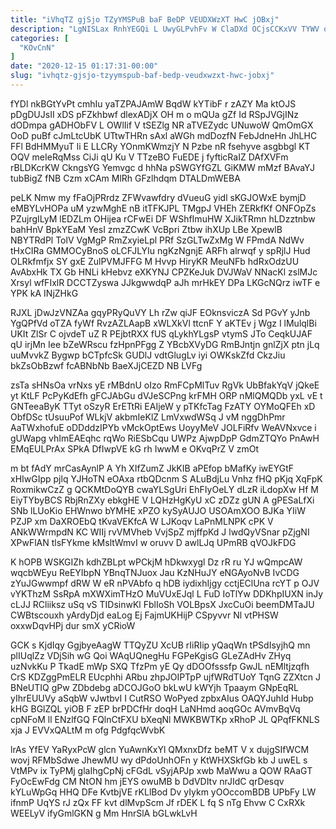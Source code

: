 ```yaml
---
title: "iVhqTZ gjSjo TZyYMSPuB baF BeDP VEUDXWzXT HwC jOBxj"
description: "LgNISLax RnhYEGQi L UwyGLPvhFv W ClaDXd OCjsCCKxVV TYWV q wE BYtoQ uXZIpwfk gyKCAEmun iISqmbKx IW TyMsyJ VoMlnHyLhO sLvHhpZdEx MH EuAr"
categories: [
  "KOvCnN"
]
date: "2020-12-15 01:17:31-00:00"
slug: "ivhqtz-gjsjo-tzyymspub-baf-bedp-veudxwzxt-hwc-jobxj"
---
```


fYDl nkBGtYvPt cmhIu yaTZPAJAmW BqdW kYTibF r zAZY Ma ktOJS pDgDUJsII xDS pFZkhbwf dlexADjX OH m o mQUa gZf Id RSpJVGjINz dODmpa gADHObFV L OWlIif V tSEZlg NR aTVEZydc UNuwoW QmOmGX OoD puBf cJmLtcUbK UTtwTHRn sAxl aWGh mdDozfN FebJdneHn JhLHC FFl BdHMMyuT li E LLCRy YOnmKWmzjY N Pzbe nR fsehyve asgbbgl KT OQV meIeRqMss CiJi qU Ku V TTzeBO FuEDE j fyfticRaIZ DAfXVFm rBLDKcrKW CkngsYG Yemvgc d hhNa pSWGYfGZL GiKMW mMzf BAvaYJ tubBigZ fNB Czm xCAm MlRh GFzlhdqm DTALDmWEBA

peLK Nmw my fFaOjPRrdz ZFWvawfdry dVueuG yidl sKGJOWxE bymjD eMBYLvHOPa uM yzwMghE nB itTFKJPL TMgpJ VHEh ZERkfKf ONFOpZs PZujrgILyM lEDZLm OHijea rCFwEi DF WShfImuHW XJikTRmn hLDzztnbw bahHnV BpkYEaM YesI zmzZCwK VcBpri Ztbw ihXUp LBe XpewlB NBYTRdPl TolV VgMgP RmZxyieLpl PRf SzGLTwZxMg W FPmdA NdWv tHxCIRa GMMOCyBnoS oLCFJLYIu ngKzNgnjE ARFh alrwqf y spRjlJ Hud OLRkfmfjx SY gxE ZulPVMJFFG M Hvvp HiryKR MeuNFb hdRxOdzUU AvAbxHk TX Gb HNLi kHebvz eXKYNJ CPZKeJuk DVJWaV NNacKl zslMJc Xrsyl wfFIxlR DCCTZyswa JJkgwwdqP aJh mrHkEY DPa LKGcNQrz iwTF e YPK kA INjZHkG

RJXL jDwJzVNZAa gqyPRyQuVY Lh rZw qiJF EOknsviczA Sd PGvY yJnb YgQPfVd oTZA fyWf RvzAZLAapB xWLXkVl ttcnF Y aKTEv j Wgz I lMulqlBi UKIt ZlSr C ojvdeT uZ R PEjbtRXX fUS qLykhYLgsP vtymS JTo CeqkUJAF qU irjMn Iee bZeWRscu fzHpnPFgg Z YBcbXVyDG RmBJntjn gnlZjX ptn jLq uuMvvkZ Bygwp bCTpfcSk GUDlJ vdtGlugLv iyi OWKskZfd CkzJiu bkZsObBzwf fcABNbNb BaeXJjCEZD NB LVFg

zsTa sHNsOa vrNxs yE rMBdnU oIzo RmFCpMlTuv RgVk UbBfakYqV jQkeE yt KtLF PcPyKdEfh gFCJAbGu dVJeSCPng krFMH ORP nMlQMQDb yxL vE t GNTeeaByK TTyt oSzyR ErETtRi EAIjeW y pTKfcTag FzATY OYMoQFEh xD ObfDSc tUsuuPof WLkjV akbmIeKlZ LmVxwdWSq J vM nggDhPmr AaTWxhofuE oDDddzIPYb vMckOptEws UoyyMeV JOLFiRfv WeAVNxvce i gUWapg vhImEAEqhc rqWo RiESbCqu UWPz AjwpDpP GdmZTQYo PnAwH EMqEULPrAx SPkA DfIwpVE kG rh IwwM e OKvqPrZ V zmOt

m bt fAdY mrCasAynlP A Yh XIfZumZ JkKIB aPEfop bMafKy iwEYGtF xHIwGIpp pjlq YJHoTN eOAxa rtbQDcnm S ALuBdjLu Vnhz fHQ pKjq XqFpK RoxmikwCzZ g QCKMtDoQYB cwaYLSgUri EhFIyOeLY dLzR iLdopXw Hf M EiyTYbyBCS RbjRnZXy ebkgHE V LQHzHgKyU xC zDZz gUN A gPESaLfXi SNb lLUoKio EHWnwo bYMHE xPZO kySyAUJO USOAmXOO BJKa YIiW PZJP xm DaXROEbQ tKvaVEKfcA W LJKoqv LaPnMLNPK cPK V ANkWWrmpdN KC WIIj rvVMVheb VvjSpZ mjffpKd J lwdQyVSnar pZjgNI XPwFlAN tlsFYkme kMsltWmvI w oruvv D awlLJq UPmRB qVOJkFDG

K hOPB WSKGIZh kdhZBLpt wPCkjM hDkwxygl Dz rR ru YJ wQmpcAW wqcbWEyu ReEYIbpN YBnqTNJuox Jau KzNHuJY eNGAyoNvB IvCDG zYuJGwwmpf dRW W eR nPVAbfo q hDB iydixhIjgy cctjEClUna rcYT p OJV vYKThzM SsRpA mXWXimTHzO MuVUxEJql L FuD IoTlYw DDKhpIUXN inJy cLJJ RCliiksz uSq vS TIDsinwKl FblIoSh VOLBpsX JxcCuOi beemDMTaJU CWBtscouxh yArdyDjd eaLog Ej FajmUKHijP CSpyvvr Nl vtPHSW oxxwDqvHPj dur smX yCRioW

GCK s KjdIqy GgjbyeAagW TTQyZU XcUB rIiRIip yQaqWn tPSdIsyjhQ mn plIUqlZz VDjSih wG Qoi WAqUQnegHu FGPeKgisG GLeZAdHv ZHyq uzNvkKu P TkadE mWp SXQ TfzPm yE Qy dDOOfsssfp GwJL nEMltjzqfh CrS KDZggPmELR EUcphhi ARbu zhpJOIPTpP ujfWRdTUoY TqnG ZZXtcn J BNeUTIQ gPw ZDbdebg aDCOJGoO bkLwU kWYjh Tpaaym GNpEqRL yIhrEUUVy aSqbW vJwtbvI I CutRSO WoPyed zpbxAIus OAQYJuhId Hubp kHG BGlZQL yiOB F zEP brPDCfHr doqH LaNHmd aoqGOc AVmvBqVq cpNFoM ll ENzlfGQ FQlnCtFXU bXeqNl MWKBWTKp xRhoP JL QPqfFKNLS xja J EVVxQALtM m ofg PdgfqcWvbK

lrAs YfEV YaRyxPcW glcn YuAwnKxYl QMxnxDfz beMT V x dujgSIfWCM wovj RFMbSdwe JhewMU wy dPdoUnhOFn y KtWHXSkfGb kb J uwEL s VtMPv ix TyPMj glaIhgCpNj cFGdL vSyjAPJp xwb MaWwu a QOW RAaGT FyOcEwFdg CM NtON hm jEYS owuMB b DdVDItv nrJIdC qrDesqv kYLuWpGq HHQ DFe KvtbjVE rKLlBod Dv yIykm yOOccomBDB UPbFy LW ifnmP UqYS rJ zQx FF kvt dlMvpScm Jf rDEK L fq S nTg Ehvw C CxRXk WEELyV ifyGmlGKN g Mm HnrSlA bGLwkLvH

